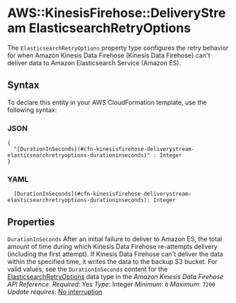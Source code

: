 # AWS::KinesisFirehose::DeliveryStream ElasticsearchRetryOptions<a name="aws-properties-kinesisfirehose-deliverystream-elasticsearchretryoptions"></a>

The `ElasticsearchRetryOptions` property type configures the retry behavior for when Amazon Kinesis Data Firehose \(Kinesis Data Firehose\) can't deliver data to Amazon Elasticsearch Service \(Amazon ES\)\.

## Syntax<a name="aws-properties-kinesisfirehose-deliverystream-elasticsearchretryoptions-syntax"></a>

To declare this entity in your AWS CloudFormation template, use the following syntax:

### JSON<a name="aws-properties-kinesisfirehose-deliverystream-elasticsearchretryoptions-syntax.json"></a>

```
{
  "[DurationInSeconds](#cfn-kinesisfirehose-deliverystream-elasticsearchretryoptions-durationinseconds)" : Integer
}
```

### YAML<a name="aws-properties-kinesisfirehose-deliverystream-elasticsearchretryoptions-syntax.yaml"></a>

```
  [DurationInSeconds](#cfn-kinesisfirehose-deliverystream-elasticsearchretryoptions-durationinseconds): Integer
```

## Properties<a name="aws-properties-kinesisfirehose-deliverystream-elasticsearchretryoptions-properties"></a>

`DurationInSeconds`  <a name="cfn-kinesisfirehose-deliverystream-elasticsearchretryoptions-durationinseconds"></a>
After an initial failure to deliver to Amazon ES, the total amount of time during which Kinesis Data Firehose re\-attempts delivery \(including the first attempt\)\. If Kinesis Data Firehose can't deliver the data within the specified time, it writes the data to the backup S3 bucket\. For valid values, see the `DurationInSeconds` content for the [ElasticsearchRetryOptions](https://docs.aws.amazon.com/firehose/latest/APIReference/API_ElasticsearchRetryOptions.html) data type in the *Amazon Kinesis Data Firehose API Reference*\.
*Required*: Yes
*Type*: Integer
*Minimum*: `0`
*Maximum*: `7200`
*Update requires*: [No interruption](https://docs.aws.amazon.com/AWSCloudFormation/latest/UserGuide/using-cfn-updating-stacks-update-behaviors.html#update-no-interrupt)
